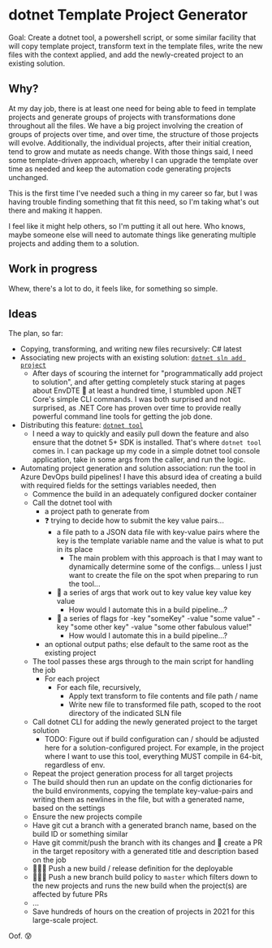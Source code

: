 # dotnet Template Project Generator

Goal: Create a dotnet tool, a powershell script, or some similar facility that will copy template project, transform text in the template files, write the new files with the context applied, and add the newly-created project to an existing solution.  

## Why?

At my day job, there is at least one need for being able to feed in template projects and generate groups of projects with transformations done throughout all the files. We have a big project involving the creation of groups of projects over time, and over time, the structure of those projects will evolve. Additionally, the individual projects, after their initial creation, tend to grow and mutate as needs change. With those things said, I need some template-driven approach, whereby I can upgrade the template over time as needed and keep the automation code generating projects unchanged.  

This is the first time I've needed such a thing in my career so far, but I was having trouble finding something that fit this need, so I'm taking what's out there and making it happen.

I feel like it might help others, so I'm putting it all out here. Who knows, maybe someone else will need to automate things like generating multiple projects and adding them to a solution.

## Work in progress

Whew, there's a lot to do, it feels like, for something so simple.

## Ideas

The plan, so far:  
- Copying, transforming, and writing new files recursively: C# latest
- Associating new projects with an existing solution: [`dotnet sln add project`](https://docs.microsoft.com/en-us/dotnet/core/tools/dotnet-sln)
  - After days of scouring the internet for "programmatically add project to solution", and after getting completely stuck staring at pages about EnvDTE 🤢 at least a hundred time, I stumbled upon .NET Core's simple CLI commands. I was both surprised and not surprised, as .NET Core has proven over time to provide really powerful command line tools for getting the job done.
- Distributing this feature: [`dotnet tool`](https://docs.microsoft.com/en-us/dotnet/core/tools/dotnet-tool-install)
  - I need a way to quickly and easily pull down the feature and also ensure that the dotnet 5+ SDK is installed. That's where `dotnet tool` comes in. I can package up my code in a simple dotnet tool console application, take in some args from the caller, and run the logic.
- Automating project generation and solution association: run the tool in Azure DevOps build pipelines! I have this absurd idea of creating a build with required fields for the settings variables needed, then
  - Commence the build in an adequately configured docker container
  - Call the dotnet tool with 
    - a project path to generate from
    - ❓ trying to decide how to submit the key value pairs...
      - a file path to a JSON data file with key-value pairs where the key is the template variable name and the value is what to put in its place
        - The main problem with this approach is that I may want to dynamically determine some of the configs... unless I just want to create the file on the spot when preparing to run the tool...
      - 🤨 a series of args that work out to key value key value key value
        - How would I automate this in a build pipeline...?
      - 🤔 a series of flags for -key "someKey" -value "some value" -key "some other key" -value "some other fabulous value!"
        - How would I automate this in a build pipeline...?
    - an optional output paths; else default to the same root as the existing project
  - The tool passes these args through to the main script for handling the job
    - For each project
      - For each file, recursively,
        - Apply text transform to file contents and file path / name
        - Write new file to transformed file path, scoped to the root directory of the indicated SLN file
  - Call dotnet CLI for adding the newly generated project to the target solution
    - TODO: Figure out if build configuration can / should be adjusted here for a solution-configured project. For example, in the project where I want to use this tool, everything MUST compile in 64-bit, regardless of env.
  - Repeat the project generation process for all target projects
  - The build should then run an update on the config dictionaries for the build environments, copying the template key-value-pairs and writing them as newlines in the file, but with a generated name, based on the settings
  - Ensure the new projects compile
  - Have git cut a branch with a generated branch name, based on the build ID or something similar
  - Have git commit/push the branch with its changes and 🤞 create a PR in the target repository with a generated title and description based on the job
  - 🤞🤞🤞 Push a new build / release definition for the deployable
  - 🤞🤞🤞 Push a new branch build policy to `master` which filters down to the new projects and runs the new build when the project(s) are affected by future PRs
  - ...
  - Save hundreds of hours on the creation of projects in 2021 for this large-scale project.

Oof. 😰